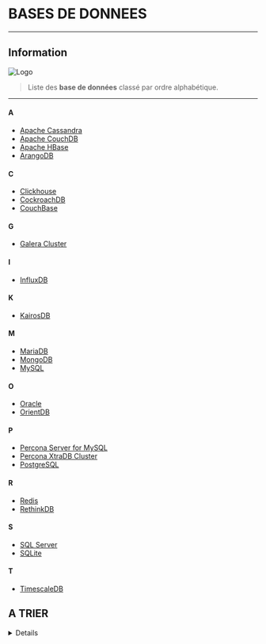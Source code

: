 # BASES DE DONNEES
---

## <i class="fa-solid fa-hashtag"></i> Information

![Logo](../../_media/apps/apache_http_server/apache_http_server_logo.svg ':size=250 :no-zoom')


> <i class="fa-solid fa-quote-left"></i> Liste des **base de données** classé par ordre alphabétique. <i class="fa-solid fa-quote-left fa-rotate-180"></i>

---

#### A

<span>

- [Apache Cassandra](/bdd/apache_cassandra/apache_cassandra.md)
- [Apache CouchDB](/bdd/apache_couchdb/apache_couchdb.md)
- [Apache HBase](#bdd/apache_hbase/apache_hbase.md)
- [ArangoDB](#bdd/arangodb/arangodb.md)

</span>

#### C

<span>

- [Clickhouse](/bdd/clickhouse/clickhouse.md)
- [CockroachDB](/bdd/cockroachdb/cockroachdb.md)
- [CouchBase](/bdd/couchbase/couchbase.md)

</span>

#### G

<span>

- [Galera Cluster](/bdd/galera_cluster/galera_cluster.md)

</span>

#### I

<span>

- [InfluxDB](/bdd/influxdb/influxdb.md)

</span>

#### K

<span>

- [KairosDB](/bdd/kairosdb/kairosdb.md)

</span>

#### M

<span>

- [MariaDB](/bdd/mariadb/mariadb.md)
- [MongoDB](/bdd/mongodb/mongodb.md)
- [MySQL](/bdd/mysql/mysql.md)

</span>

#### O

<span>

- [Oracle](/bdd/oracle/oracle.md)
- [OrientDB](/bdd/orientdb/orientdb.md)

</span>

#### P

<span>

- [Percona Server for MySQL](/bdd/percona_server_mysql/percona_server_mysql.md)
- [Percona XtraDB Cluster](/bdd/percona_xtradb_cluster/percona_xtradb_cluster.md)
- [PostgreSQL](/bdd/postgresql/postgresql.md)

</span>

#### R

<span>

- [Redis](/bdd/redis/redis.md)
- [RethinkDB](/bdd/rethinkdb/rethinkdb.md)

</span>

#### S

<span>

- [SQL Server](/bdd/sqlserver/sqlserver.md)
- [SQLite](/bdd/sqlite/sqlite.md)

</span>

#### T

<span>

- [TimescaleDB](/bdd/timescaledb/timescaledb.md)

</span>

## A TRIER

<details>

- [10 Best Practices for Data Migration](https://dzone.com/articles/10-best-practices-for-data-migration)
- [10 Common Database Security Issues](https://dzone.com/articles/10-common-database-security-issues)
- [14 SQL Jobs and Opportunities](https://dzone.com/articles/sql-jobs-and-opportunities-career-path-for-sql)
- [15 Rules of a Native Graph Database](https://dzone.com/articles/15-rules-of-a-native-graph-database)
- [9 of the Most Common Mistakes in Database Design](https://dzone.com/articles/9-of-the-most-common-mistakes-in-database-design)
- [9 Techniques to Build Cloud-Native, Geo-Distributed SQL Apps With Low Latency](https://dzone.com/articles/9-techniques-to-build-cloud-native-geo-distributed)
- [A Christmas Tale for DBAs: Twas the Night Before Deployment](https://dzone.com/articles/a-christmas-tale-for-dbas-twas-the-night-before-de)
- [A Christmas Tale for DBAs: Twas the Night Before Deployment](https://dzone.com/articles/a-christmas-tale-for-dbas-twas-the-night-before-de)
- [A Comprehensive Look at Opensource Database Security Concerns](https://www.opensourceforu.com/2020/09/a-comprehensive-look-at-opensource-database-security-concerns/)
- [A Guide to Automated Cloud Database Deployments](https://severalnines.com/database-blog/guide-automated-cloud-database-deployments)
- [A Guide to Database Backup Archiving in the Cloud](https://severalnines.com/database-blog/guide-database-backup-archiving-cloud)
- [A Practical Approach to Actually Scaling Your Database](https://dzone.com/articles/a-practical-approach-to-actually-scaling-your-data)
- [A practical guide to DataOps best practices](https://dataform.co/blog/data-ops)
- [A Review of Graph Databases](https://dzone.com/articles/a-review-of-graph-databases)
- [A Strategy for Implementing Database Source Control](https://dzone.com/articles/a-strategy-for-implementing-database-source-contro)
- [An Introduction to Data Lakes](https://severalnines.com/database-blog/introduction-data-lakes)
- [An Introduction to Document-Oriented Databases](https://www.digitalocean.com/community/conceptual_articles/an-introduction-to-document-oriented-databases)
- [An Introduction to Time Series Databases](https://severalnines.com/database-blog/introduction-time-series-databases)
- [An Overview of Cluster-to-Cluster Replication](https://severalnines.com/database-blog/overview-cluster-cluster-replication)
- [An Overview of PostgreSQL & MySQL Cross Replication](https://severalnines.com/blog/overview-postgresql-mysql-cross-replication)
- [An Overview of Sharding in PostgreSQL and How it Relates to MongoDB’s](https://www.percona.com/blog/2019/05/24/an-overview-of-sharding-in-postgresql-and-how-it-relates-to-mongodbs/)
- [Analyze This: MongoDB and Couchbase Analytics](https://dzone.com/articles/analyze-this-mongodb-amp-couchbase-analytics)
- [Apache Cassandra and Apache Ignite: Selecting the Right Distributed Database Solution](https://dzone.com/articles/apachereg-cassandra-and-apachereg-ignite-selecting)
- [Apache Cassandra vs. Apache Ignite: Strong Consistency and Transactions](https://dzone.com/articles/apache-cassandra-vs-apache-ignite-strong-consisten)
- [Apprendre à programmer sa propre gestion d'erreurs dans les procédures SQL](https://sgbd.developpez.com/actu/231777/Apprendre-a-programmer-ses-propres-erreurs-et-exceptions-dans-les-procedures-SQL-un-billet-de-Cinephil/)
- [autoxtrabackup v1.5.0: A Tool for Automatic Backups](https://www.percona.com/blog/2017/11/27/perconalab-autoxtrabackup-v1-5-0-release/)
- [Base de données : le top 15 des DBaaS pour les développeurs](https://www.silicon.fr/base-donnees-top-15-dbaas-developpeurs-223631.html?inf_by=5c1cb3fc671db8cc6f8b4ddd)
- [Basic Administration Comparison Between Oracle, MSSQL, MySQL, PostgreSQL](https://severalnines.com/database-blog/basic-administration-comparison-between-oracle-mssql-mysql-postgresql)
- [Benchmarking Manual Database Deployments vs Automated Deployments](https://severalnines.com/blog/benchmarking-manual-database-deployments-vs-automated-deployments)
- [Best Databases for Serverless](https://medium.com/upstash/best-databases-for-serverless-c9680f08ab71)
- [Best Practices for Archiving Your Database in the Cloud](https://severalnines.com/database-blog/best-practices-archiving-your-database-cloud)
- [Big Database (Part 1): Scalability](https://dzone.com/articles/big-database-1-scalability)
- [Big Database (Part 2): Database Architecture](https://dzone.com/articles/big-database-2-database-architecture)
- [Cassandra vs. MongoDB vs. Hbase: A Comparison of NoSQL Databases](https://logz.io/blog/nosql-database-comparison/)
- [Choosing the Right Database for Your Applications](https://dzone.com/articles/choosing-the-right-database-for-your-applications)
- [Cluster-Wide Database Maintenance and Why You Need It](https://severalnines.com/database-blog/cluster-wide-database-maintenance-and-why-you-need-it)
- [ClusterControl Tips & Tricks - Best Practices for Database Backups](https://severalnines.com/blog/clustercontrol-tips-tricks-best-practices-database-backups)
- [Clustered Database Node Failure and its Impact on High Availability](https://severalnines.com/database-blog/clustered-database-node-failure-and-its-impact-high-availability)
- [Comparing 3 open source databases: PostgreSQL, MariaDB, and SQLite](https://opensource.com/article/19/1/open-source-databases)
- [Comparing Data At-Rest Encryption Features for MariaDB, MySQL and Percona Server for MySQL](https://www.percona.com/blog/2018/08/23/comparing-data-at-rest-encryption-features-for-mariadb-mysql-and-percona-server-for-mysql/)
- [Comparing Postgres JSONB With NoSQL](https://dzone.com/articles/comparing-postgres-jsonb-with-nosql)
- [Comparing Temporary Tables for PostgreSQL & Oracle GTT](https://severalnines.com/database-blog/comparing-temporary-tables-postgresql-oracle-gtt)
- [Comprendre les bases de données relationnelles](https://www.digitalocean.com/community/tutorials/understanding-relational-databases-fr)
- [Concise Guide to Data Migration](https://dzone.com/articles/concise-guide-to-data-migration)
- [Consistency in Databases](https://dzone.com/articles/consistency-in-databases)
- [Convincing Your Team to Adopt TDD](https://dzone.com/articles/convincing-your-team-to-adopt-tdd)
- [CouchDB vs. MariaDB: Which Is Better?](https://dzone.com/articles/couchdb-vs-mariadb-which-is-better)
- [Cours complet pour apprendre les différents types de bases de données et le langage SQL](https://sgbd.developpez.com/tutoriels/cours-complet-bdd-sql/)
- [Data Democratization and How to Get Started?](https://dzone.com/articles/data-democratization-and-how-to-get-started)
- [Data Structures and Their Applications](https://dzone.com/articles/data-structures-and-their-applications)
- [Database Architectures and Use Cases - Explained](https://dzone.com/articles/database-architectures-amp-use-cases-explained)
- [Database Audits: Why You Need Them and What Tools to Use](https://dzone.com/articles/database-audits-why-you-need-them-and-what-tools-t)
- [Database Backups - Comparing MariaDB Mariabackup and Percona Xtrabackup](https://severalnines.com/blog/database-backups-comparing-mariadb-mariabackup-and-percona-xtrabackup)
- [Database Backups in the Cloud for Disaster Recovery](https://severalnines.com/database-blog/database-backups-cloud-disaster-recovery)
- [Database Connection Pools Need to Evolve](https://dzone.com/articles/database-connection-pools-need-to-evolve)
- [Database Design Best Practices: 7 Mistakes to Avoid](https://dzone.com/articles/database-design-best-practices-7-mistakes-to-avoid)
- [Database Design Best Practices](https://dzone.com/articles/database-design-best-practices)
- [Database High Availability Comparison - MySQL / MariaDB Replication vs Oracle Data Guard](https://severalnines.com/blog/database-high-availability-comparison-mysql-mariadb-replication-vs-oracle-data-guard)
- [Database Load Balancing for MySQL and MariaDB with ProxySQL - Tutorial](https://severalnines.com/resources/tutorials/proxysql-tutorial-mysql-mariadb)
- [Database Load Balancing in a Multi-Cloud Environment](https://severalnines.com/database-blog/database-load-balancing-multi-cloud-environment)
- [Database Migration Using Apache NiFi](https://blog.pythian.com/database-migration-using-apache-nifi/)
- [Databases in Containers](https://caylent.com/databases-in-containers/)
- [Databases in the Microservices World - Rob Richardson (MemSQL)](https://www.youtube.com/watch?v=dG1qPaqgiNQ)
- [DBA Concerns About Next-Gen, Non-Volatile Memory Storage Products](https://www.percona.com/blog/2020/03/11/dba-concerns-about-next-gen-non-volatile-memory-storage-products/)
- [DbaaS: La base de données managée dans le cloud](https://practicalprogramming.fr/dbaas-la-base-de-donnees-dans-le-cloud/)
- [Découvrez les dangers de MySQL et MariaDB](https://sqlpro.developpez.com/tutoriel/dangers-mysql-mariadb/)
- [Deep Dive: NewSQL Databases](https://dzone.com/articles/deep-dive-newsql-databases)
- [Désactiver les moteurs inutilisés dans MariaDB / MySQL](https://www.dsfc.net/infrastructure/base-de-donnees-infrastructure/desactiver-moteurs-inutilises-mariadb-mysql/)
- [Different types of NoSQL databases and when to use them](https://hub.packtpub.com/different-types-of-nosql-databases-and-when-to-use-them/)
- [Do Graph Databases Scale?](https://dzone.com/articles/do-graph-databases-scale)
- [Do Graph Databases Scale?](https://dzone.com/articles/do-graph-databases-scale)
- [Domain-Driven Design Demystified](https://dzone.com/articles/domain-driven-design-demystified)
- [Don’t Use Database Generated IDs in Domain Entities](https://medium.com/swlh/dont-use-database-generated-ids-d703d35e9cc4)
- [Eclipse JNoSQL: A Quick Overview of Redis, Cassandra, Couchbase, and Neo4j](https://dzone.com/articles/eclipse-jnosql-a-quick-overview-with-redis-cassand)
- [Équivalent du MATCH AGAINST de MySQL sur PostgreSQL](https://www.deblan.io/post/559/equivalent-du-match-against-de-mysql-sur-postgresql)
- [Finding All Palindromes Contained in Strings With SQL](https://dzone.com/articles/finding-all-palindromes-contained-in-strings-with)
- [First Class SQL for Full-Text Search](https://dzone.com/articles/first-class-sql-for-full-text-search)
- [Getting Started with ProxySQL - MySQL & MariaDB Load Balancing Tutorial](https://severalnines.com/blog/getting-started-proxysql-mysql-mariadb-load-balancing-tutorial)
- [Goku: Building a scalable and high performant time series database system](https://medium.com/pinterest-engineering/goku-building-a-scalable-and-high-performant-time-series-database-system-a8ff5758a181)
- [Graph Data Structure Tutorial](https://linuxhint.com/graph_data_structure_tutorial/)
- [Graph Databases for Beginners: Other Graph Technologies](https://dzone.com/articles/graph-databases-for-beginners-other-graph-technolo)
- [Graph Query Language Comparison - Gremlin vs Cypher vs nGQL](https://dzone.com/articles/graph-query-language-comparison-gremlin-vs-cypher)
- [High Throughput and Low Latency Master-Slave Replication](https://dzone.com/articles/high-throughput-and-low-latency-master-slave-repli)
- [How Container Networking Affects Database Performance](https://www.percona.com/blog/2020/03/18/how-container-networking-affects-database-performance/)
- [How Database B-tree Indexing works](https://dzone.com/articles/database-btree-indexing-in-sqlite)
- [How Database Indexing Actually Works](https://betterprogramming.pub/how-database-indexing-actually-works-ba6e19e75169)
- [How to Approach Data Migration in 3 Stages](https://dzone.com/articles/how-to-approach-data-migration-in-3-stages)
- [How to Choose Between an RDBMS and a NoSQL Database](https://opensourceforu.com/2018/04/how-to-choose-between-an-rdbms-and-a-nosql-database/)
- [How to choose the right database for your service](https://medium.com/wix-engineering/how-to-choose-the-right-database-for-your-service-97b1670c5632)
- [How To Connect to a Managed Database on Ubuntu 18.04](https://www.digitalocean.com/community/tutorials/how-to-connect-to-managed-database-ubuntu-18-04)
- [How to Deploy Open Source Databases](https://severalnines.com/database-blog/how-deploy-open-source-databases)
- [How to Easy Manage Database Updates and Security Patches](https://severalnines.com/database-blog/how-easy-manage-database-updates-and-security-patches)
- [How to Explore Databases Visually With Relational Data Browse](https://dzone.com/articles/how-to-explore-databases-visually-relational-data)
- [How to Manage an SQL Database](https://www.digitalocean.com/community/tutorials/how-to-manage-sql-database-cheat-sheet)
- [How To Migrate a MySQL Database to PostgreSQL Using pgLoader](https://www.digitalocean.com/community/tutorials/how-to-migrate-mysql-database-to-postgres-using-pgloader)
- [How to Reduce Replication Lag in Multi-Cloud Deployments](https://severalnines.com/database-blog/how-reduce-replication-lag-multi-cloud-deployments)
- [How to Use Amazon DMS to Perform a Database Migration](https://dzone.com/articles/how-to-use-amazon-dms-to-perform-a-database-migrat)
- [How to Write Efficient TOP N Queries in SQL](https://dzone.com/articles/how-to-write-efficient-top-n-queries-in-sql)
- [How-To: Migrate PostgreSQL databases to MySQL using the MySQL Workbench Migration Wizard](https://mysqlworkbench.org/2012/11/how-to-migrate-postgresql-databases-to-mysql-using-the-mysql-workbench-migration-wizard/)
- [Instrumenting Your Node/Express Application](https://dzone.com/articles/instrumenting-your-nodeexpress-application)
- [Introducing Metabase, a Simple and Powerful Analytics Tool](https://www.percona.com/blog/2020/04/01/introducing-metabase-a-simple-and-powerful-analytics-tool/)
- [Introduction aux bases de données temporelles](https://blog.octo.com/introduction-aux-bases-de-donnees-temporelles/)
- [Is My Database Vulnerable to Attack? A Security Checklist](https://severalnines.com/database-blog/my-database-vulnerable-attack-security-checklist)
- [Isolation Repeatable Read avec PostgreSQL versus MySQL](https://blog-postgresql.verite.pro/2020/02/10/isolation-postgresql-vs-mysql.html)
- [Kapacitor and Continuous Queries: How to Decide Which Tool You Need](https://dzone.com/articles/kapacitor-and-continuous-queries-how-to-decide-whi)
- [Keeping up with advances in open source database administration](https://opensource.com/article/17/9/open-source-database-advances)
- [Key Differences Between Apache Ignite, Hazelcast, Cassandra, and Tarantool](https://dzone.com/articles/key-differences-between-apache-ignite-hazelcast-ca)
- [Les formes normales en base de données](https://constantin-boulanger.fr/les-formes-normales-en-base-de-donnees/)
- [Les raisons à la lenteur d’un moteur de base de données relationnelle](https://www.dsfc.net/infrastructure/base-de-donnees-infrastructure/raisons-lenteur-moteur-base-donnees-relationnelle/)
- [Managing Database Backup Retention Schedules](https://severalnines.com/database-blog/managing-database-backup-retention-schedules)
- [Migrating from DB2 to PostgreSQL - What You Should Know](https://severalnines.com/database-blog/migrating-db2-postgresql-what-you-should-know) 
- [Migrating from MSSQL to PostgreSQL - What You Should Know](https://severalnines.com/blog/migrating-mssql-postgresql-what-you-should-know)
- [Migration MSSQL vers MongoDB avec SSIS](https://blog.sodifrance.fr/migration-mssql-vers-mongodb-avec-ssis/)
- [MongoDB vs MySQL NoSQL - Why Mongo is Better](https://severalnines.com/database-blog/mongodb-vs-mysql-nosql-why-mongo-better)
- [Moving Toward Smarter Data: Graph Databases and Machine Learning](https://dzone.com/articles/graph-databases-machine-learning)
- [Multi-Source Replication Performance with GTID](https://www.percona.com/blog/2018/03/30/multi-source-replication-performance-with-gtid/)
- [My DBA is Sick - Database Failover Tips for SysAdmins](https://severalnines.com/database-blog/my-dba-sick-database-failover-tips-sysadmins)
- [My DBA is Sick - Database Security Tips for SysAdmins](https://severalnines.com/database-blog/my-dba-sick-database-security-tips-sysadmins)
- [My DBA is Sick - Database User Management Tips for SysAdmins](https://severalnines.com/database-blog/my-dba-sick-database-user-management-tips-sysadmins)
- [My DBA is Sick - Disaster Planning & Backup Tips for SysAdmins](https://severalnines.com/database-blog/my-dba-sick-disaster-planning-backup-tips-sysadmins)
- [MyDBA is Sick - Database Monitoring Tips for SysAdmins](https://severalnines.com/database-blog/mydba-sick-database-monitoring-tips-sysadmins)
- [MySQL 8 vs. MariaDB: Comparison of Window Functions and CTEs](https://dzone.com/articles/mysql-8-vs-mariadb-comparison-of-window-functions)
- [MySQL 8.0 vs. MariaDB: Comparison of Database Roles](https://dzone.com/articles/mysql-80-vs-mariadb-comparison-of-database-roles)
- [MySQL Workbench vs. DBConvert — Migrate From SQL Server to MySQL](https://dzone.com/articles/mysql-workbench-vs-dbconvert-migrate-from-sql-serv)
- [MySQL, Percona Server for MySQL and MariaDB Default Configuration Differences](https://www.percona.com/blog/2017/10/09/mysql-and-mariadb-default-configuration-differences/)
- [Normalize Your Database Tables For Optimal Flexibility](https://blog.pythian.com/normalize-database-tables-optimal-flexibility/)
- [NoSQL Performance Benchmark 2018: MongoDB, PostgreSQL, OrientDB, Neo4j and ArangoDB](https://dzone.com/articles/nosql-performance-benchmark-2018-mongodb-postgresq)
- [NoSQL vs. SQL: Differences Explained](https://dzone.com/articles/nosql-vs-sql-differences-explained)
- [Observability Differences Between MySQL 8 and MariaDB 10.4](https://www.percona.com/blog/2020/02/05/observability-differences-between-mysql-8-and-mariadb-10-4/)
- [On Evolution of Database Languages, Part 3](https://dzone.com/articles/on-evolution-of-database-languages-part-3)
- [Optimizing Data Queries for Time Series Applications](https://dzone.com/articles/optimizing-data-queries-for-time-series-applicatio)
- [Prepare Your Databases for High Traffic on Black Friday](https://www.percona.com/blog/2019/11/11/prepare-your-databases-for-high-traffic-on-black-friday/)
- [Real-Time Database Backup to OSS on the OSS Console](https://dzone.com/articles/real-time-database-backup-to-oss-on-the-oss-consol)
- [Reasons Your Database Might Crash](https://dzone.com/articles/reasons-that-might-cause-your-database-to-crash)
- [Relational to NoSQL: CRM Application Data Visibility](https://dzone.com/articles/relational-to-nosql-crm-application-data-visibilit)
- [Relational to NoSQL: CRM Application Data Visibility](https://dzone.com/articles/relational-to-nosql-crm-application-data-visibilit)
- [Replication from Percona Server for MySQL to PostgreSQL using pg_chameleon](https://www.percona.com/blog/2018/08/17/replication-from-percona-server-for-mysql-to-postgresql-using-pg_chameleon/)
- [Rule-Based Query Optimization](https://dzone.com/articles/rule-based-query-optimization)
- [Searching JSON: Comparing Text Search in Couchbase and MongoDB](https://dzone.com/articles/searching-json-comparing-text-search-in-couchbase-3)
- [Settling the Myth of Transparent HugePages for Databases](https://www.percona.com/blog/2019/03/06/settling-the-myth-of-transparent-hugepages-for-databases/)
- [Should I Use MongoDB or PostgreSQL?](https://medium.com/geekculture/should-i-use-mongodb-or-postgresql-ba2c1bb8b768)
- [Simplify Database Migration by Using Object Relational Mapping](https://opensourceforu.com/2019/07/simplify-database-migration-by-using-object-relational-mapping/)
- [SQL to NoSQL: 7 Metrics to Compare Query Languages](https://dzone.com/articles/sql-to-nosql-how-would-you-choose)
- [SQL vs. NoSQL: What's the Best Database for Your Next Project?](https://www.makeuseof.com/sql-vs-nosql-whats-the-best-database-for-your-next-project/)
- [SysAdmin Working from Home? Tips to Automate MySQL, MariaDB, Postgres & MongoDB](https://severalnines.com/resources/webinars/sysadmin-working-home-tips-automate-mysql-mariadb-postgres-mongodb)
- [Table Store Data Models: Wide Column and Time Series](https://dzone.com/articles/table-store-data-models-wide-column-and-time-serie)
- [Table Store Time Series Data Storage Architecture](https://dzone.com/articles/table-store-time-series-data-storage-architecture)
- [The 10 Habits for Highly Successful Compliant Database DevOps](https://dzone.com/articles/the-10-habits-for-highly-successful-compliant-data)
- [The 9 Most Common Database Design Errors](https://www.vertabelo.com/blog/technical-articles/the-9-most-common-database-design-errors)
- [The ACID Property For Database Transactions](https://medium.com/0xcode/the-acid-property-for-database-transactions-573643f5b7de)
- [The Basics of BDD in Testing](https://dzone.com/articles/the-basics-of-bdd-in-testing)
- [The Battle of the NoSQL Databases - Comparing MongoDB & Cassandra](https://severalnines.com/database-blog/battle-nosql-databases-comparing-mongodb-cassandra)
- [The Effect of Isolation Levels on Distributed SQL Performance Benchmarking](https://dzone.com/articles/the-effect-of-isolation-levels-on-distributed-sql)
- [The Future of Database Technology in the Era of Serverless Computing](https://dzone.com/articles/the-future-of-database-technology-in-the-era-of-se)
- [The Multi-Source GTID Replication Maze](https://www.percona.com/blog/2018/03/13/the-multi-source-gtid-replication-maze/)
- [The Normalization Spectrum](https://dzone.com/articles/the-normalization-spectrum)
- [The Story of Multi-Model Databases](https://dzone.com/articles/the-story-of-multi-model-databases)
- [The Types of Modern Databases](https://dzone.com/articles/the-types-of-modern-databases)
- [Tips for Migrating from Proprietary to Open Source Databases](https://severalnines.com/database-blog/tips-migrating-proprietary-open-source-databases)
- [Tips for Migrating HSQL to PostgreSQL](https://dzone.com/articles/tips-for-migrating-hsql-to-postgresql)
- [Tips for Reducing Production Database Infrastructure Costs](https://severalnines.com/database-blog/tips-reducing-production-database-infrastructure-costs)
- [Tool for safely migrating from PostgreSQL to MySQL](https://github.com/pivotal-cf/pg2mysql)
- [Top 7 Reasons Why Security Goes Wrong In A Database System](https://www.percona.com/blog/2020/06/25/top-7-reasons-why-security-goes-wrong-in-a-database-system/)
- [Top Features to Look for in Database Activity Monitoring (DAM) Tools](https://dzone.com/articles/top-features-to-look-for-in-database-activity-moni)
- [Tweaking RDS Database Performance and ElastiCache](https://dzone.com/articles/tweaking-rds-database-performance-and-elasticache)
- [Understanding Database Sharding](https://www.digitalocean.com/community/tutorials/understanding-database-sharding)
- [Understanding Graph Databases](https://dzone.com/articles/understanding-graph-databases)
- [Understanding Managed Databases](https://www.digitalocean.com/community/tutorials/understanding-managed-databases)
- [Understanding Relational Databases](https://www.digitalocean.com/community/tutorials/understanding-relational-databases)
- [Understanding the Challenges with Databases and DevOps](https://severalnines.com/database-blog/understanding-challenges-databases-and-devops)
- [Update on fsync Performance](https://www.percona.com/blog/2019/09/19/update-on-fsync-performance/)
- [Using Database Backup Advisors to Automate Maintenance Tasks](https://severalnines.com/database-blog/using-database-backup-advisors-automate-maintenance-tasks)
- [Using dbdeployer to manage MySQL, Percona Server and MariaDB sandboxes](https://www.percona.com/blog/2018/05/24/using-dbdeployer-to-manage-mysql-percona-server-and-mariadb-sandboxes/)
- [Using DISTINCT ON in Non-PostgreSQL Databases](https://dzone.com/articles/using-distinct-on-in-non-postgresql-databases)
- [Version Control for Distributed SQL Databases with Flyway](https://dzone.com/articles/version-control-for-distributed-sql-databases-with)
- [What an In-Memory Database Is and How It Persists Data Efficiently](https://dzone.com/articles/what-an-in-memory-database-is-and-how-it-persists)
- [What Are the Best Practices of Database Design?](https://caylent.com/best-practices-database-design/)
- [What Are the Database Scalability Methods?](https://dzone.com/articles/what-are-the-database-scalability-methods)
- [What Do We Mean by Database Scalability?](https://dzone.com/articles/what-do-we-mean-by-database-scalability)
- [What I’m Talking About When I Talk About TDD](https://dzone.com/articles/what-im-talking-about-when-i-talk-about-tdd)
- [What is a Multi-Cloud Database?](https://severalnines.com/database-blog/what-is-a-multi-cloud-database)
- [What Is Data Consolidation?](https://dzone.com/articles/what-is-data-consolidation)
- [What is GraphQL?](https://saracemal.medium.com/what-is-graphql-3fca5bd75709)
- [What is NoSQL?](https://www.digitalocean.com/community/tutorials/what-is-nosql)
- [What Is Relational Database Management System (RDMS)?](https://www.poftut.com/what-is-relational-database-management-system-rdms/)
- [What is the Relational Model?](https://www.digitalocean.com/community/tutorials/what-is-the-relational-model)
- [When Should I Add an Extra Database Node?](https://severalnines.com/database-blog/when-should-i-add-extra-database-node)
- [Which Time-Series Database is Better: TimescaleDB vs InfluxDB](https://severalnines.com/database-blog/which-time-series-database-better-timescaledb-vs-influxdb)
- [Why Column Stores?](https://blog.pythian.com/why-column-stores/)
- [Why We Moved From NoSQL MongoDB to PostgreSQL](https://dzone.com/articles/why-we-moved-from-nosql-mongodb-to-postgresql)
- [Why You Should Consider Database-as-a-Service](https://dzone.com/articles/why-you-should-consider-database-as-a-service)
- [YCSB-JSON: Implementation for Couchbase and MongoDB](https://dzone.com/articles/ycsb-json-implementation-for-couchbase-and-mongodb)

</details>